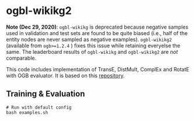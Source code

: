 # ogbl-wikikg2


**Note (Dec 29, 2020)**: `ogbl-wikikg` is deprecated because negative samples used in validation and test sets are found to be quite biased (i.e., half of the entity nodes are never sampled as negative examples). `ogbl-wikikg2` (available from `ogb>=1.2.4` ) fixes this issue while retaining everyelse the same. The leaderboard results of `ogbl-wikikg` and `ogbl-wikikg2` are *not* comparable. 

This code includes implementation of TransE, DistMult, ComplEx and RotatE with OGB evaluator. It is based on this [repository](https://github.com/DeepGraphLearning/KnowledgeGraphEmbedding).

## Training & Evaluation

```
# Run with default config
bash examples.sh
```
